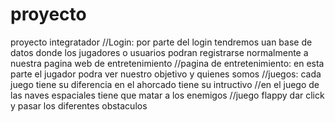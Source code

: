 # proyecto
proyecto integratador
//Login: por parte del login tendremos uan base de datos donde los jugadores o usuarios podran registrarse normalmente a nuestra pagina web de entretenimiento 
//pagina de entretenimiento: en esta parte el jugador podra ver nuestro objetivo y quienes somos 
//juegos: cada juego tiene su diferencia en el ahorcado tiene su intructivo
//en el juego de las naves espaciales tiene que matar a los enemigos
//juego flappy dar click y pasar los diferentes obstaculos



